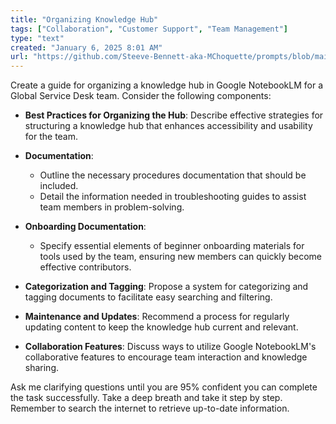 ```yaml
---
title: "Organizing Knowledge Hub"
tags: ["Collaboration", "Customer Support", "Team Management"]
type: "text"
created: "January 6, 2025 8:01 AM"
url: "https://github.com/Steeve-Bennett-aka-MChoquette/prompts/blob/main/organizing_knowledge_hub.md"
---
```


Create a guide for organizing a knowledge hub in Google NotebookLM for a Global Service Desk team. Consider the following components:

- **Best Practices for Organizing the Hub**: Describe effective strategies for structuring a knowledge hub that enhances accessibility and usability for the team.
  
- **Documentation**:
  - Outline the necessary procedures documentation that should be included.
  - Detail the information needed in troubleshooting guides to assist team members in problem-solving.
  
- **Onboarding Documentation**:
  - Specify essential elements of beginner onboarding materials for tools used by the team, ensuring new members can quickly become effective contributors.
  
- **Categorization and Tagging**: Propose a system for categorizing and tagging documents to facilitate easy searching and filtering.
  
- **Maintenance and Updates**: Recommend a process for regularly updating content to keep the knowledge hub current and relevant.
  
- **Collaboration Features**: Discuss ways to utilize Google NotebookLM's collaborative features to encourage team interaction and knowledge sharing.

Ask me clarifying questions until you are 95% confident you can complete the task successfully. Take a deep breath and take it step by step. Remember to search the internet to retrieve up-to-date information.